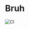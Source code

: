 # Bruh

[ci]: https://github.com/olegdayo/bruh/actions/workflows/ci.yaml/badge.svg
[cd]: https://github.com/olegdayo/bruh/actions/workflows/cd.yaml/badge.svg

![CI][ci]
